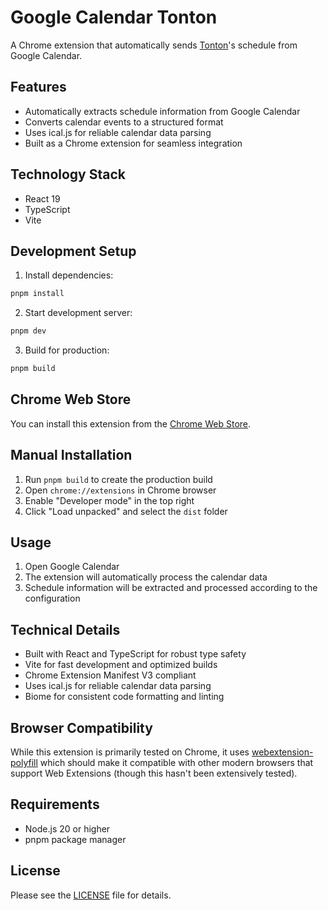 # Google Calendar Tonton

A Chrome extension that automatically sends [Tonton](https://tonton.amaneku.com/)'s schedule from Google Calendar.

## Features

- Automatically extracts schedule information from Google Calendar
- Converts calendar events to a structured format
- Uses ical.js for reliable calendar data parsing
- Built as a Chrome extension for seamless integration

## Technology Stack

- React 19
- TypeScript
- Vite

## Development Setup

1. Install dependencies:

```bash
pnpm install
```

2. Start development server:

```bash
pnpm dev
```

3. Build for production:

```bash
pnpm build
```

## Chrome Web Store

You can install this extension from the [Chrome Web Store](https://chromewebstore.google.com/detail/lfgjlkfemoaaindkcgdncghkomgmmemi).

## Manual Installation

1. Run `pnpm build` to create the production build
2. Open `chrome://extensions` in Chrome browser
3. Enable "Developer mode" in the top right
4. Click "Load unpacked" and select the `dist` folder

## Usage

1. Open Google Calendar
2. The extension will automatically process the calendar data
3. Schedule information will be extracted and processed according to the configuration

## Technical Details

- Built with React and TypeScript for robust type safety
- Vite for fast development and optimized builds
- Chrome Extension Manifest V3 compliant
- Uses ical.js for reliable calendar data parsing
- Biome for consistent code formatting and linting

## Browser Compatibility

While this extension is primarily tested on Chrome, it uses [webextension-polyfill](https://github.com/mozilla/webextension-polyfill) which should make it compatible with other modern browsers that support Web Extensions (though this hasn't been extensively tested).

## Requirements

- Node.js 20 or higher
- pnpm package manager

## License

Please see the [LICENSE](LICENSE) file for details.
